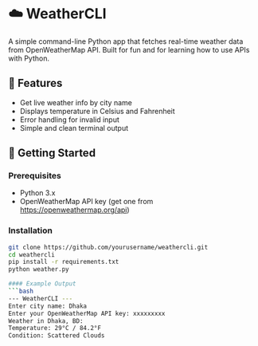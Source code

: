# ☁️ WeatherCLI

A simple command-line Python app that fetches real-time weather data from OpenWeatherMap API. Built for fun and for learning how to use APIs with Python.

## 🔧 Features
- Get live weather info by city name
- Displays temperature in Celsius and Fahrenheit
- Error handling for invalid input
- Simple and clean terminal output

## 🚀 Getting Started

### Prerequisites
- Python 3.x
- OpenWeatherMap API key (get one from https://openweathermap.org/api)

### Installation
```bash
git clone https://github.com/yourusername/weathercli.git
cd weathercli
pip install -r requirements.txt
python weather.py

#### Example Output
```bash
--- WeatherCLI ---
Enter city name: Dhaka
Enter your OpenWeatherMap API key: xxxxxxxxx
Weather in Dhaka, BD:
Temperature: 29°C / 84.2°F
Condition: Scattered Clouds
